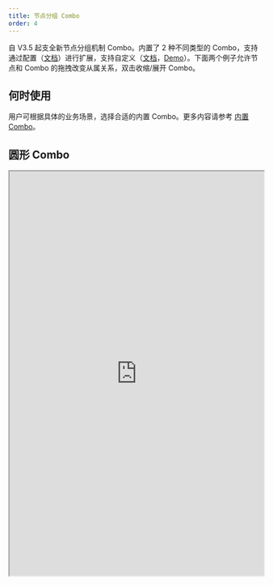 ```yaml
---
title: 节点分组 Combo
order: 4
---
```


自 V3.5 起支全新节点分组机制 Combo。内置了 2 种不同类型的 Combo，支持通过配置（[文档](/zh/docs/manual/middle/elements/combos/built-in/circle)）进行扩展，支持自定义（[文档](/zh/docs/manual/middle/elements/combos/custom-combo)，[Demo](/zh/docs/examples/item/customCombo)）。下面两个例子允许节点和 Combo 的拖拽改变从属关系，双击收缩/展开 Combo。

## 何时使用

用户可根据具体的业务场景，选择合适的内置 Combo。更多内容请参考 [内置 Combo](/zh/docs/manual/middle/elements/combos/built-in/circle)。

## 圆形 Combo

<iframe src="https://herbox-embed.alipay.com/p/f6/demo_elements_circlewithcombo?editorSlider=expand&previewZoom=100" width="100%" height=800/>

## 矩形 Combo

<iframe src="https://herbox-embed.alipay.com/p/f6/demo_elements_rectwithcombo?editorSlider=expand&previewZoom=100" width="100%" height=800/>
